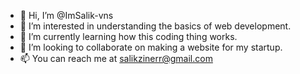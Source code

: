- 👋 Hi, I’m @ImSalik-vns
- 👀 I’m interested in understanding the basics of web development.
- 🌱 I’m currently learning how  this coding thing works.
- 💞️ I’m looking to collaborate on making a website for my startup.
- 📫 You can reach me at salikzinerr@gmail.com

<!---
ImSalik-vns/ImSalik-vns is a ✨ special ✨ repository because its `README.md` (this file) appears on your GitHub profile.
You can click the Preview link to take a look at your changes.
--->
